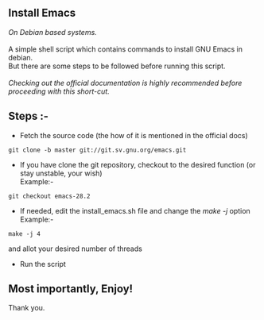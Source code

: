 ## Install Emacs
_On Debian based systems._
<br/><br/>
A simple shell script which contains commands to install GNU Emacs in debian.
<br/>
But there are some steps to be followed before running this script.
<br/><br/>
_Checking out the official documentation is highly recommended before proceeding with this short-cut._

## Steps :-
* Fetch the source code (the how of it is mentioned in the official docs)
```
git clone -b master git://git.sv.gnu.org/emacs.git
```
* If you have clone the git repository, checkout to the desired function (or stay unstable, your wish)<br/>Example:-
```
git checkout emacs-28.2
```
* If needed, edit the install_emacs.sh file and change the _make -j_ option<br/>Example:-
```
make -j 4
```
and allot your desired number of threads
* Run the script

## Most importantly, Enjoy!
Thank you.

